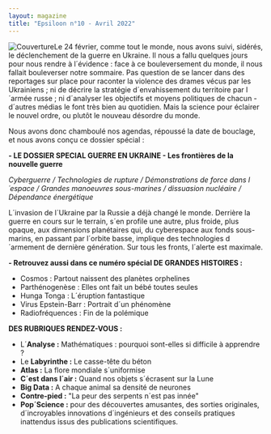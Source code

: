 ```yaml
---
layout: magazine
title: "Epsiloon n°10 - Avril 2022"
---
```

![Couverture](/img/epsiloon-10.jpg)Le 24 février, comme tout le monde, nous avons suivi, sidérés, le déclenchement de la guerre en Ukraine. Il nous a fallu quelques jours pour nous rendre à l´évidence : face à ce bouleversement du monde, il nous fallait bouleverser notre sommaire. Pas question de se lancer dans des reportages sur place pour raconter la violence des drames vécus par les Ukrainiens ; ni de décrire la stratégie d´envahissement du territoire par l´armée russe ; ni d´analyser les objectifs et moyens politiques de chacun - d´autres médias le font très bien au quotidien. Mais la science pour éclairer le nouvel ordre, ou plutôt le nouveau désordre du monde. 

Nous avons donc chamboulé nos agendas, répoussé la date de bouclage, et nous avons conçu ce dossier spécial :

**- LE DOSSIER SPECIAL GUERRE EN UKRAINE - Les frontières de la nouvelle guerre** 

_Cyberguerre / Technologies de rupture / Démonstrations de force dans l´espace / Grandes manoeuvres sous-marines / dissuasion nucléaire / Dépendance énergétique_ 

L´invasion de l´Ukraine par la Russie a déjà changé le monde. Derrière la guerre en cours sur le terrain, s´en profile une autre, plus froide, plus opaque, aux dimensions planétaires qui, du cyberespace aux fonds sous-marins, en passant par l´orbite basse, implique des technologies d´armement de dernière génération. Sur tous les fronts, l´alerte est maximale. 

**- Retrouvez aussi dans ce numéro spécial DE GRANDES HISTOIRES :** 
* Cosmos : Partout naissent des planètes orphelines  
* Parthénogenèse : Elles ont fait un bébé toutes seules 
* Hunga Tonga : L´éruption fantastique  
* Virus Epstein-Barr : Portrait d´un phénomène  
* Radiofréquences : Fin de la polémique   


**DES RUBRIQUES RENDEZ-VOUS :** 
* L´**Analyse :**  Mathématiques : pourquoi sont-elles si difficile à apprendre ?  
* Le **Labyrinthe :**  Le casse-tête du béton  
* **Atlas :**  La flore mondiale s´uniformise  
* **C´est dans l´air :**  Quand nos objets s´écrasent sur la Lune  
* **Big Data :**  A chaque animal sa densité de neurones  
* **Contre-pied :** "La peur des serpents n´est pas innée"  
* **Pop´Science :**  pour des découvertes amusantes, des sorties originales, d´incroyables innovations d´ingénieurs et des conseils pratiques inattendus issus des publications scientifiques.   
